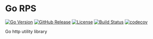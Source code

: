 # Go RPS
[![Go Version](https://img.shields.io/github/go-mod/go-version/kevinanthony/gorps)](https://github.com/kevinanthony/)
[![GitHub Release](https://img.shields.io/github/v/release/kevinanthony/gorps.svg)](https://github.com/kevinanthony/gorps/releases)
[![License](https://img.shields.io/github/license/kevinanthony/gorps)](https://opensource.org/licenses/MIT)
[![Build Status](https://app.travis-ci.com/KevinAnthony/gorps.svg?branch=main)](https://app.travis-ci.com/KevinAnthony/gorps)
[![codecov](https://codecov.io/gh/KevinAnthony/gorps/branch/main/graph/badge.svg?token=TAYG2HG2TD)](https://codecov.io/gh/KevinAnthony/gorps)

Go http utility library


